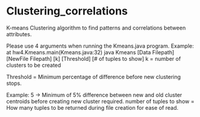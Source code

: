 # Clustering_correlations
K-means Clustering algorithm to find patterns and correlations between attributes. 

Please use 4 arguments when running the Kmeans.java program.
Example:
	at hw4.Kmeans.main(Kmeans.java:32)
java Kmeans [Data Filepath] [NewFile Filepath] [k] [Threshold] [# of tuples to show]
k = number of clusters to be created

Threshold = Minimum percentage of difference before new clustering stops.

Example: 5 -> Minimum of 5% difference between new and old cluster centroids before creating new cluster required.
number of tuples to show = How many tuples to be returned during file creation for ease of read.
